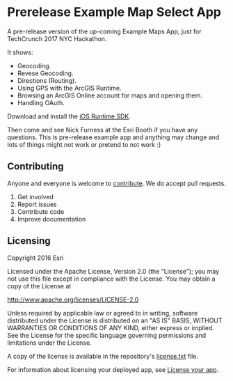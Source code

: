# Prerelease Example Map Select App
A pre-release version of the up-coming Example Maps App, just for TechCrunch 2017 NYC Hackathon.

It shows:

* Geocoding.
* Revese Geocoding.
* Directions (Routing).
* Using GPS with the ArcGIS Runtime.
* Browsing an ArcGIS Online account for maps and opening them.
* Handling OAuth.

Download and install the [iOS Runtime SDK](https://developers.arcgis.com/ios/).

Then come and see Nick Furness at the Esri Booth if you have any questions. This is pre-release example app and anything may change and lots of things might not work or pretend to not work :)


## Contributing
Anyone and everyone is welcome to [contribute](https://github.com/Esri/maps-app-android/blob/master/CONTRIBUTING.md). We do accept pull requests.

1. Get involved
2. Report issues
3. Contribute code
4. Improve documentation

## Licensing
Copyright 2016 Esri

Licensed under the Apache License, Version 2.0 (the "License"); you may not use this file except in compliance with the License. You may obtain a copy of the License at

http://www.apache.org/licenses/LICENSE-2.0

Unless required by applicable law or agreed to in writing, software distributed under the License is distributed on an "AS IS" BASIS, WITHOUT WARRANTIES OR CONDITIONS OF ANY KIND, either express or implied. See the License for the specific language governing permissions and limitations under the License.

A copy of the license is available in the repository's [license.txt](https://github.com/Esri/maps-app-android/blob/master/license.txt) file.

For information about licensing your deployed app, see [License your app](https://developers.arcgis.com/ios/latest/swift/guide/license-your-app.htm).
